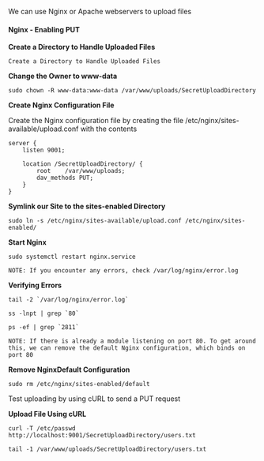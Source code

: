 
We can use Nginx or Apache webservers to upload files

#### Nginx - Enabling PUT

**Create a Directory to Handle Uploaded Files**
```
Create a Directory to Handle Uploaded Files
```

**Change the Owner to www-data**
```
sudo chown -R www-data:www-data /var/www/uploads/SecretUploadDirectory
```

**Create Nginx Configuration File**

Create the Nginx configuration file by creating the file /etc/nginx/sites-available/upload.conf with the contents
```
server {
    listen 9001;
    
    location /SecretUploadDirectory/ {
        root    /var/www/uploads;
        dav_methods PUT;
    }
}
```

**Symlink our Site to the sites-enabled Directory**
```
sudo ln -s /etc/nginx/sites-available/upload.conf /etc/nginx/sites-enabled/
```

**Start Nginx**
```
sudo systemctl restart nginx.service
```
	NOTE: If you encounter any errors, check /var/log/nginx/error.log

**Verifying Errors**
```
tail -2 `/var/log/nginx/error.log`
```

```
ss -lnpt | grep `80`
```

```
ps -ef | grep `2811`
```
	NOTE: If there is already a module listening on port 80. To get around this, we can remove the default Nginx configuration, which binds on port 80

**Remove NginxDefault Configuration**
```
sudo rm /etc/nginx/sites-enabled/default
```

Test uploading by using cURL to send a PUT request

**Upload File Using cURL**
```
curl -T /etc/passwd http://localhost:9001/SecretUploadDirectory/users.txt
```

```
tail -1 /var/www/uploads/SecretUploadDirectory/users.txt
```

